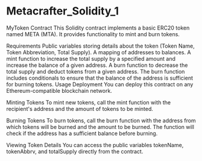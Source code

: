 # Metacrafter_Solidity_1
MyToken Contract
This Solidity contract implements a basic ERC20 token named META (MTA). It provides functionality to mint and burn tokens.

Requirements
Public variables storing details about the token (Token Name, Token Abbreviation, Total Supply).
A mapping of addresses to balances.
A mint function to increase the total supply by a specified amount and increase the balance of a given address.
A burn function to decrease the total supply and deduct tokens from a given address.
The burn function includes conditionals to ensure that the balance of the address is sufficient for burning tokens.
Usage
Deployment
You can deploy this contract on any Ethereum-compatible blockchain network.

Minting Tokens
To mint new tokens, call the mint function with the recipient's address and the amount of tokens to be minted.

Burning Tokens
To burn tokens, call the burn function with the address from which tokens will be burned and the amount to be burned. The function will check if the address has a sufficient balance before burning.

Viewing Token Details
You can access the public variables tokenName, tokenAbbrv, and totalSupply directly from the contract.
